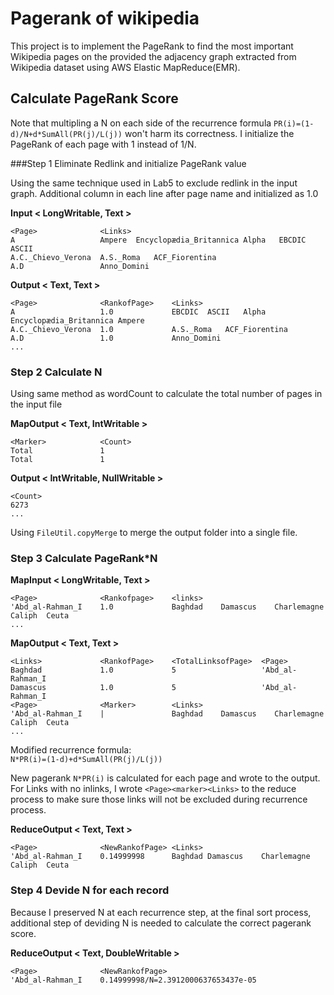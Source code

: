 # Pagerank of wikipedia

This project is to implement the PageRank to find the most important Wikipedia
pages on the provided the adjacency graph extracted from Wikipedia dataset using AWS Elastic
MapReduce(EMR).

## Calculate PageRank Score

Note that multipling a N on each side of the recurrence formula `PR(i)=(1-d)/N+d*SumAll(PR(j)/L(j))` won't harm its correctness. I initialize the PageRank of each page with 1 instead of 1/N.

###Step 1 Eliminate Redlink and initialize PageRank value

Using the same technique used in Lab5 to exclude redlink in the input graph. Additional column in each line after page name and initialized as 1.0

**Input < LongWritable, Text \>**
```
<Page>              <Links>
A                   Ampere  Encyclopædia_Britannica Alpha   EBCDIC  ASCII
A.C._Chievo_Verona  A.S._Roma   ACF_Fiorentina
A.D                 Anno_Domini     
```
**Output < Text, Text \>**
```
<Page>              <RankofPage>    <Links>
A                   1.0             EBCDIC  ASCII   Alpha   Encyclopædia_Britannica Ampere
A.C._Chievo_Verona  1.0             A.S._Roma   ACF_Fiorentina  
A.D                 1.0             Anno_Domini 
...
```

### Step 2 Calculate N

Using same method as wordCount to calculate the total number of pages in the input file

**MapOutput < Text, IntWritable \>**
```
<Marker>            <Count>
Total               1
Total               1
```
**Output < IntWritable, NullWritable \>**
```
<Count>
6273
...
```

Using `FileUtil.copyMerge` to merge the output folder into a single file.

### Step 3 Calculate PageRank*N

**MapInput < LongWritable, Text \>**
```
<Page>              <Rankofpage>    <links>
'Abd_al-Rahman_I    1.0             Baghdad    Damascus    Charlemagne Caliph  Ceuta   
...
```
**MapOutput < Text, Text \>**
```
<Links>             <RankofPage>    <TotalLinksofPage>  <Page>
Baghdad             1.0             5                   'Abd_al-Rahman_I
Damascus            1.0             5                   'Abd_al-Rahman_I
<Page>              <Marker>        <Links>
'Abd_al-Rahman_I    |               Baghdad    Damascus    Charlemagne Caliph  Ceuta   
...
```

Modified recurrence formula:  
`N*PR(i)=(1-d)+d*SumAll(PR(j)/L(j))`

New pagerank `N*PR(i)` is calculated for each page and wrote to the output. 
For Links with no inlinks, I wrote `<Page><marker><Links>` to the reduce process to make sure those links will not be excluded during recurrence process.  

**ReduceOutput < Text, Text \>**  
```
<Page>              <NewRankofPage> <Links>
'Abd_al-Rahman_I    0.14999998      Baghdad Damascus    Charlemagne Caliph  Ceuta
```

### Step 4 Devide N for each record

Because I preserved N at each recurrence step, at the final sort process, additional step of deviding N is needed to calculate the correct pagerank score.

**ReduceOutput < Text, DoubleWritable \>**  
```
<Page>              <NewRankofPage>
'Abd_al-Rahman_I    0.14999998/N=2.3912000637653437e-05      
```

